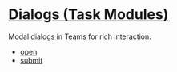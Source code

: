 # [Dialogs (Task Modules)](https://learn.microsoft.com/en-us/microsoftteams/platform/task-modules-and-cards/task-modules/task-modules-bots?tabs=nodejs)

Modal dialogs in Teams for rich interaction.

-   [open](./open.md)
-   [submit](./submit.md)
